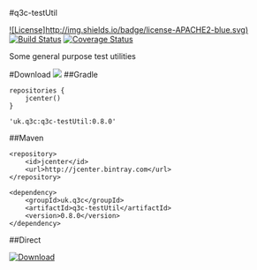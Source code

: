 #q3c-testUtil

[![License]http://img.shields.io/badge/license-APACHE2-blue.svg)](http://www.opensource.org/licenses/Apache-2.0)
[![Build Status](https://travis-ci.org/davidsowerby/q3c-testUtil.svg?branch=master)](https://travis-ci.org/davidsowerby/q3c-testUtil)
[![Coverage Status](https://coveralls.io/repos/github/davidsowerby/q3c-testUtil/badge.svg?branch=master)](https://coveralls.io/github/davidsowerby/q3c-testUtil?branch=master)

Some general purpose test utilities

#Download
<a href='https://bintray.com/dsowerby/maven/q3c-testUtil/view?source=watch' alt='Get automatic notifications about new "q3c-testUtil" versions'><img src='https://www.bintray.com/docs/images/bintray_badge_color.png'></a>
##Gradle

```
repositories {
	jcenter()
}
```

```
'uk.q3c:q3c-testUtil:0.8.0'
```
##Maven

```
<repository>
	<id>jcenter</id>
	<url>http://jcenter.bintray.com</url>
</repository>

```

```
<dependency>
	<groupId>uk.q3c</groupId>
	<artifactId>q3c-testUtil</artifactId>
	<version>0.8.0</version>
</dependency>
```
##Direct

[ ![Download](https://api.bintray.com/packages/dsowerby/maven/q3c-testUtil/images/download.svg) ](https://bintray.com/dsowerby/maven/q3c-testUtil/_latestVersion)





